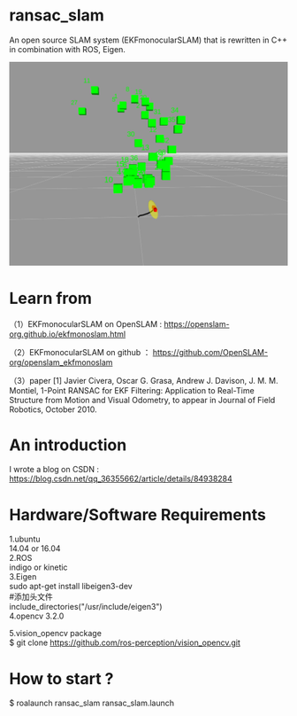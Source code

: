 # ransac_slam
An open source SLAM system (EKFmonocularSLAM) that is rewritten in C++ in combination with ROS, Eigen.

![Image text](https://github.com/plumewind/ransac_slam/blob/master/rviz_screenshot.png)

# Learn from

（1）EKFmonocularSLAM on OpenSLAM : https://openslam-org.github.io/ekfmonoslam.html

（2）EKFmonocularSLAM on github ： https://github.com/OpenSLAM-org/openslam_ekfmonoslam

（3）paper
[1]   Javier Civera, Oscar G. Grasa, Andrew J. Davison, J. M. M. Montiel,
      1-Point RANSAC for EKF Filtering: Application to Real-Time Structure from Motion and Visual Odometry,
      to appear in Journal of Field Robotics, October 2010.
      
# An introduction

I wrote a blog on CSDN : https://blog.csdn.net/qq_36355662/article/details/84938284

# Hardware/Software Requirements
1.ubuntu  
14.04 or 16.04  
2.ROS  
indigo or kinetic  
3.Eigen  
sudo apt-get install libeigen3-dev  
#添加头文件  
include_directories("/usr/include/eigen3")  
4.opencv 3.2.0  
  
5.vision_opencv package  
$ git clone https://github.com/ros-perception/vision_opencv.git  


# How to start ?
$ roalaunch ransac_slam ransac_slam.launch
